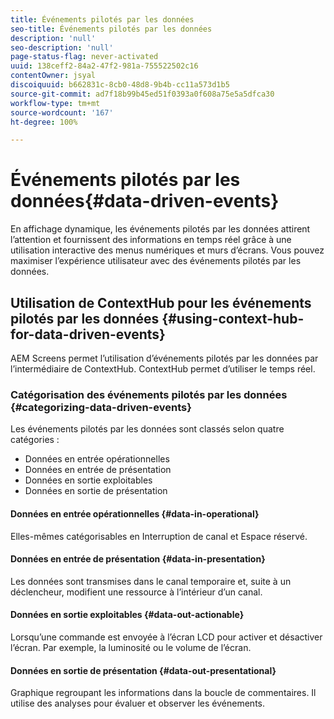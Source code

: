 ```yaml
---
title: Événements pilotés par les données
seo-title: Événements pilotés par les données
description: 'null'
seo-description: 'null'
page-status-flag: never-activated
uuid: 138ceff2-84a2-47f2-981a-755522502c16
contentOwner: jsyal
discoiquuid: b662831c-8cb0-48d8-9b4b-cc11a573d1b5
source-git-commit: ad7f18b99b45ed51f0393a0f608a75e5a5dfca30
workflow-type: tm+mt
source-wordcount: '167'
ht-degree: 100%

---
```



# Événements pilotés par les données{#data-driven-events}

En affichage dynamique, les événements pilotés par les données attirent l’attention et fournissent des informations en temps réel grâce à une utilisation interactive des menus numériques et murs d’écrans. Vous pouvez maximiser l’expérience utilisateur avec des événements pilotés par les données.

## Utilisation de ContextHub pour les événements pilotés par les données    {#using-context-hub-for-data-driven-events}

AEM Screens permet l’utilisation d’événements pilotés par les données par l’intermédiaire de ContextHub. ContextHub permet d’utiliser le temps réel.

### Catégorisation des événements pilotés par les données {#categorizing-data-driven-events}

Les événements pilotés par les données sont classés selon quatre catégories :

* Données en entrée opérationnelles   
* Données en entrée de présentation   
* Données en sortie exploitables
* Données en sortie de présentation

#### Données en entrée opérationnelles     {#data-in-operational}

Elles-mêmes catégorisables en Interruption de canal et Espace réservé.

#### Données en entrée de présentation     {#data-in-presentation}

Les données sont transmises dans le canal temporaire et, suite à un déclencheur, modifient une ressource à l’intérieur d’un canal.

#### Données en sortie exploitables     {#data-out-actionable}

Lorsqu’une commande est envoyée à l’écran LCD pour activer et désactiver l’écran. Par exemple, la luminosité ou le volume de l’écran.

#### Données en sortie de présentation     {#data-out-presentational}

Graphique regroupant les informations dans la boucle de commentaires. Il utilise des analyses pour évaluer et observer les événements.
